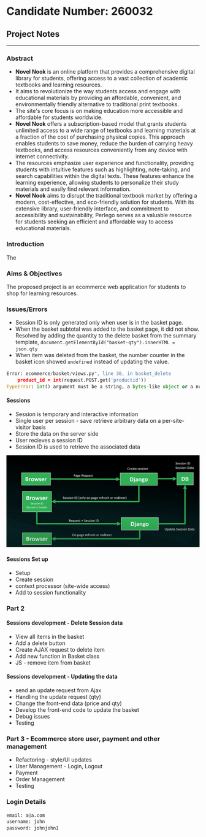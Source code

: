 # Candidate Number: 260032

## Project Notes

---

### Abstract

- **Novel Nook** is an online platform that provides a comprehensive digital library for students, offering access to a vast collection of academic textbooks and learning resources.
- It aims to revolutionize the way students access and engage with educational materials by providing an affordable, convenient, and environmentally friendly alternative to traditional print textbooks.
- The site's core focus is on making education more accessible and affordable for students worldwide.
- **Novel Nook** offers a subscription-based model that grants students unlimited access to a wide range of textbooks and learning materials at a fraction of the cost of purchasing physical copies. This approach enables students to save money, reduce the burden of carrying heavy textbooks, and access resources conveniently from any device with internet connectivity.
- The resources emphasize user experience and functionality, providing students with intuitive features such as highlighting, note-taking, and search capabilities within the digital texts. These features enhance the learning experience, allowing students to personalize their study materials and easily find relevant information.
- **Novel Nook** aims to disrupt the traditional textbook market by offering a modern, cost-effective, and eco-friendly solution for students. With its extensive library, user-friendly interface, and commitment to accessibility and sustainability, Perlego serves as a valuable resource for students seeking an efficient and affordable way to access educational materials.

### Introduction

The

### Aims & Objectives

The proposed project is an ecommerce web application for students to shop for learning resources.

### Issues/Errors

- Session ID is only generated only when user is in the basket page.
- When the basket subtotal was added to the basket page, it did not show. Resolved by adding the quantity to the delete basket from the summary template, `document.getElementById("basket-qty").innerHTML = json.qty`
- When item was deleted from the basket, the number counter in the basket icon showed `undefined` instead of updating the value.

``` python
Error: ecommerce/basket/views.py", line 30, in basket_delete
    product_id = int(request.POST.get('productid'))
TypeError: int() argument must be a string, a bytes-like object or a number, not 'NoneType'
```

#### Sessions

- Session is temporary and interactive information
- Single user per session - save retrieve arbitrary data on a per-site-visitor basis
- Store the data on the server side
- User recieves a session ID
- Session ID is used to retrieve the associated data

![Sessions](./media/images/sessions.png)

#### Sessions Set up

- Setup
- Create session
- context processor (site-wide access)
- Add to session functionality

### Part 2

#### Sessions development - Delete Session data

- View all items in the basket
- Add a delete button
- Create AJAX request to delete item
- Add new function in Basket class
- JS - remove item from basket

#### Sessions development - Updating the data

- send an update request from Ajax
- Handling the update request (qty)
- Change the front-end data (price and qty)
- Develop the front-end code to update the basket
- Debug issues
- Testing

### Part 3 - Ecommerce store user, payment and other management

- Refactoring - style/UI updates
- User Management - Login, Logout
- Payment
- Order Management
- Testing

### Login Details

```python
email: a@a.com
username: john
password: johnjohn1
```
